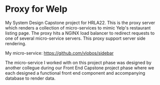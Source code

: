 # Proxy for Welp
My System Design Capstone project for HRLA22. This is the proxy server which renders a collection of micro-services to mimic Yelp's restaurant listing page. The proxy hits a NGINX load balancer to redirect requests to one of several micro-service servers. This proxy support server side rendering.

My micro-service: https://github.com/vlobos/sidebar

The micro-service I worked with on this project phase was designed by another collegue during our Front End Capstone project phase where we each designed a functional front end component and accompanying database to render data.
